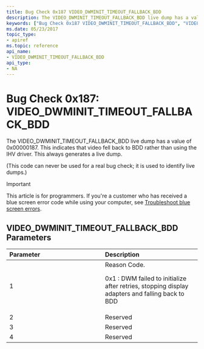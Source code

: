 ```yaml
---
title: Bug Check 0x187 VIDEO_DWMINIT_TIMEOUT_FALLBACK_BDD
description: The VIDEO_DWMINIT_TIMEOUT_FALLBACK_BDD live dump has a value of 0x00000187. This indicates that video fell back to BDD rather than using the IHV driver. This always generates a live dump.
keywords: ["Bug Check 0x187 VIDEO_DWMINIT_TIMEOUT_FALLBACK_BDD", "VIDEO_DWMINIT_TIMEOUT_FALLBACK_BDD"]
ms.date: 05/23/2017
topic_type:
- apiref
ms.topic: reference
api_name:
- VIDEO_DWMINIT_TIMEOUT_FALLBACK_BDD
api_type:
- NA
---
```


# Bug Check 0x187: VIDEO\_DWMINIT\_TIMEOUT\_FALLBACK\_BDD

The VIDEO\_DWMINIT\_TIMEOUT\_FALLBACK\_BDD live dump has a value of 0x00000187. This indicates that video fell back to BDD rather than using the IHV driver. This always generates a live dump.

(This code can never be used for a real bug check; it is used to identify live dumps.)

> [!IMPORTANT]
> This article is for programmers. If you're a customer who has received a blue screen error code while using your computer, see [Troubleshoot blue screen errors](https://www.windows.com/stopcode).


## VIDEO\_DWMINIT\_TIMEOUT\_FALLBACK\_BDD Parameters


<table>
<colgroup>
<col width="50%" />
<col width="50%" />
</colgroup>
<thead>
<tr class="header">
<th align="left">Parameter</th>
<th align="left">Description</th>
</tr>
</thead>
<tbody>
<tr class="odd">
<td align="left">1</td>
<td align="left">Reason Code.
<p>0x1 : DWM failed to initialize after retries, stopping display adapters and falling back to BDD</p></td>
</tr>
<tr class="even">
<td align="left">2</td>
<td align="left">Reserved</td>
</tr>
<tr class="odd">
<td align="left">3</td>
<td align="left">Reserved</td>
</tr>
<tr class="even">
<td align="left">4</td>
<td align="left">Reserved</td>
</tr>
</tbody>
</table>

 

 

 





